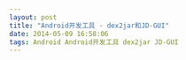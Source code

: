 ```yaml
---
layout: post
title: "Android开发工具 - dex2jar和JD-GUI"
date: 2014-05-09 16:58:06
tags: Android Android开发工具 dex2jar JD-GUI
---
```

